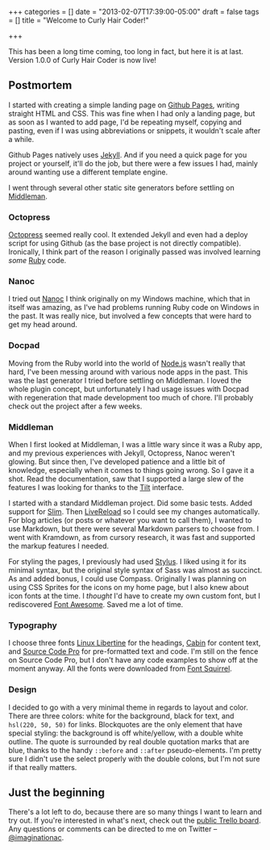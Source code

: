 +++
categories = []
date = "2013-02-07T17:39:00-05:00"
draft = false
tags = []
title = "Welcome to Curly Hair Coder!"

+++

This has been a long time coming, too long in fact, but here it is at last.
Version 1.0.0 of Curly Hair Coder is now live!
<!--more-->

## Postmortem

I started with creating a simple landing page on [Github
Pages](http://pages.github.com), writing straight HTML and CSS. This was fine
when I had only a landing page, but as soon as I wanted to add page, I'd be
repeating myself, copying and pasting, even if I was using abbreviations or
snippets, it wouldn't scale after a while.

Github Pages natively uses [Jekyll](http://jekyllrb.com). And if you need a quick page for you project
or yourself, it'll do the job, but there were a few issues I had, mainly around
wanting use a different template engine.

I went through several other static site generators before settling on
[Middleman](http://middlemanapp.com).

### Octopress

[Octopress](http://octopress.org) seemed really cool. It extended Jekyll and even had a deploy script
for using Github (as the base project is not directly compatible). Ironically, I
think part of the reason I originally passed was involved learning *some*
[Ruby](http://www.ruby-lang.org/en/) code.

### Nanoc

I tried out [Nanoc](http://nanoc.ws) I think originally on my Windows machine, which that in itself
was amazing, as I've had problems running Ruby code on Windows in the past. It
was really nice, but involved a few concepts that were hard to get my head
around.

### Docpad

Moving from the Ruby world into the world of [Node.js](http://nodejs.org) wasn't really that hard,
I've been messing around with various node apps in the past. This was the last
generator I tried before settling on Middleman. I loved the whole plugin
concept, but unfortunately I had usage issues with Docpad with regeneration that
made development too much of chore. I'll probably check out the project after a
few weeks.

### Middleman

When I first looked at Middleman, I was a little wary since it was a Ruby app,
and my previous experiences with Jekyll, Octopress, Nanoc weren't glowing. But
since then, I've developed patience and a little bit of knowledge, especially
when it comes to things going wrong. So I gave it a shot. Read the
documentation, saw that I supported a large slew of the features I was looking
for thanks to the [Tilt](https://github.com/rtomayko/tilt) interface.

I started with a standard Middleman project. Did some basic tests. Added support
for [Slim](http://slim-lang.com). Then [LiveReload](http:/livereload.com) so I could see my changes automatically. For
blog articles (or posts or whatever you want to call them), I wanted to use
Markdown, but there were several Markdown parsers to choose from. I went with
Kramdown, as from cursory research, it was fast and supported the markup
features I needed.

For styling the pages, I previously had used
[Stylus](http://learnboost.github.com/stylus). I liked using it for
its minimal syntax, but the original style syntax of Sass was almost as
succinct. As and added bonus, I could use Compass. Originally I was planning on
using CSS Sprites for the icons on my home page, but I also knew about icon
fonts at the time. I *thought* I'd have to create my own custom font, but I
rediscovered [Font Awesome](http://fortawesome.github.com/Font-Awesome). Saved me a lot of time.

### Typography

I choose three fonts [Linux Libertine](http://linuxlibertine.sf.net/) for the headings, [Cabin](http://www.fontsquirrel.com/fonts/cabin) for content
text, and [Source Code Pro](http://www.adobe.com) for pre-formatted text and code. I'm still on the
fence on Source Code Pro, but I don't have any code examples to show off at the
moment anyway. All the fonts were downloaded from [Font
Squirrel](http://www.fontsquirrel.com).

### Design

I decided to go with a very minimal theme in regards to layout and color. There
are three colors: white for the background, black for text, and `hsl(220, 50,
50)` for links. Blockquotes are the only element that have special styling: the
background is off white/yellow, with a double white outline. The quote is
surrounded by real double quotation marks that are blue, thanks to the handy
`::before` and `::after` pseudo-elements. I'm pretty sure I didn't use the
select properly with the double colons, but I'm not sure if that really matters.

## Just the beginning

There's a lot left to do, because there are so many things I want to learn and
try out. If you're interested in what's next, check out the [public Trello
board](https://trello.com/b/dAENVNVU). Any questions or comments can be directed to me on Twitter &ndash;
[@imaginationac](http://twitter.com/imaginationac).
